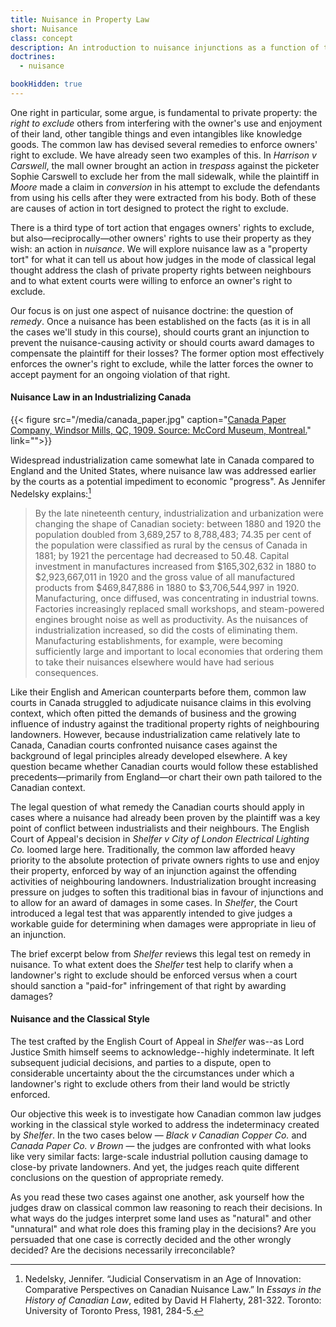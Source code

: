```yaml
---
title: Nuisance in Property Law
short: Nuisance
class: concept
description: An introduction to nuisance injunctions as a function of the right to exclude
doctrines: 
  - nuisance

bookHidden: true
---
```


One right in particular, some argue, is fundamental to private property: the *right to exclude* others from interfering with the owner's use and enjoyment of their land, other tangible things and even intangibles like knowledge goods. The common law has devised several remedies to enforce owners' right to exclude. We have already seen two examples of this. In *Harrison v Carswell*, the mall owner brought an action in *trespass* against the picketer Sophie Carswell to exclude her from the mall sidewalk, while the plaintiff in *Moore* made a claim in *conversion* in his attempt to exclude the defendants from using his cells after they were extracted from his body. Both of these are causes of action in tort designed to protect the right to exclude.

There is a third type of tort action that engages owners' rights to exclude, but also—reciprocally—other owners' rights to use their property as they wish: an action in *nuisance*. We will explore nuisance law as a "property tort" for what it can tell us about how judges in the mode of classical legal thought address the clash of private property rights between neighbours and to what extent courts were willing to enforce an owner's right to exclude. 

Our focus is on just one aspect of nuisance doctrine: the question of *remedy*. Once a nuisance has been established on the facts (as it is in all the cases we'll study in this course), should courts grant an injunction to prevent the nuisance-causing activity or should courts award damages to compensate the plaintiff for their losses? The former option most effectively enforces the owner's right to exclude, while the latter forces the owner to accept payment for an ongoing violation of that right.

#### Nuisance Law in an Industrializing Canada ####

{{< figure src="/media/canada_paper.jpg" caption="[Canada Paper Company, Windsor Mills, QC, 1909. Source: McCord Museum, Montreal.](http://collections.musee-mccord.qc.ca/en/collection/artifacts/VIEW-4677/)" link="">}}

Widespread industrialization came somewhat late in Canada compared to England and the United States, where nuisance law was addressed earlier by the courts as a potential impediment to economic "progress". As Jennifer Nedelsky explains:[^nedelsky1981]

> By the late nineteenth century, industrialization and urbanization were changing the shape of Canadian society: between 1880 and 1920 the population doubled from 3,689,257 to 8,788,483; 74.35 per cent of the population were classified as rural by the census of Canada in 1881; by 1921 the percentage had decreased to 50.48. Capital investment in manufactures increased from $165,302,632 in 1880 to $2,923,667,011 in 1920 and the gross value of all manufactured products from $469,847,886 in 1880 to $3,706,544,997 in 1920. Manufacturing, once diffused, was concentrating in industrial towns. Factories increasingly replaced small workshops, and steam-powered engines brought noise as well as productivity. As the nuisances of industrialization increased, so did the costs of eliminating them. Manufacturing establishments, for example, were becoming sufficiently large and important to local economies that ordering them to take their nuisances elsewhere would have had serious consequences.

Like their English and American counterparts before them, common law courts in Canada struggled to adjudicate nuisance claims in this evolving context, which often pitted the demands of business and the growing influence of industry against the traditional property rights of neighbouring landowners. However, because industrialization came relatively late to Canada, Canadian courts confronted nuisance cases against the background of legal principles already developed elsewhere. A key question became whether Canadian courts would follow these established precedents—primarily from England—or chart their own path tailored to the Canadian context.

The legal question of what remedy the Canadian courts should apply in cases where a nuisance had already been proven by the plaintiff was a key point of conflict between industrialists and their neighbours. The English Court of Appeal's decision in *Shelfer v City of London Electrical Lighting Co.* loomed large here. Traditionally, the common law afforded heavy priority to the absolute protection of private owners rights to use and enjoy their property, enforced by way of an injunction against the offending activities of neighbouring landowners. Industrialization brought increasing pressure on judges to soften this traditional bias in favour of injunctions and to allow for an award of damages in some cases. In *Shelfer*, the Court introduced a legal test that was apparently intended to give judges a workable guide for determining when damages were appropriate in lieu of an injunction. 

The brief excerpt below from *Shelfer* reviews this legal test on remedy in nuisance. To what extent does the *Shelfer* test help to clarify when a landowner's right to exclude should be enforced versus when a court should sanction a "paid-for" infringement of that right by awarding damages? 

[^nedelsky1981]: Nedelsky, Jennifer. “Judicial Conservatism in an Age of Innovation: Comparative Perspectives on Canadian Nuisance Law.” In *Essays in the History of Canadian Law*, edited by David H Flaherty, 281-322. Toronto: University of Toronto Press, 1981, 284-5.

#### Nuisance and the Classical Style ####

The test crafted by the English Court of Appeal in *Shelfer* was--as Lord Justice Smith himself seems to acknowledge--highly indeterminate. It left subsequent judicial decisions, and parties to a dispute, open to considerable uncertainty about the the circumstances under which a landowner's right to exclude others from their land would be strictly enforced. 

Our objective this week is to investigate how Canadian common law judges working in the classical style worked to address the indeterminacy created by *Shelfer*. In the two cases below — *Black v Canadian Copper Co.* and *Canada Paper Co. v Brown* — the judges are confronted with what looks like very similar facts: large-scale industrial pollution causing damage to close-by private landowners. And yet, the judges reach quite different conclusions on the question of appropriate remedy.

As you read these two cases against one another, ask yourself how the judges draw on classical common law reasoning to reach their decisions.  In what ways do the judges interpret some land uses as "natural" and other "unnatural" and what role does this framing play in the decisions? Are you persuaded that one case is correctly decided and the other wrongly decided? Are the decisions necessarily irreconcilable? 
